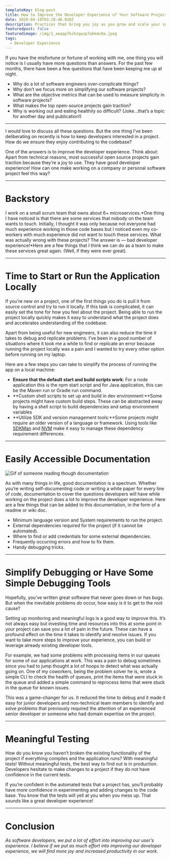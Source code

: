 ```yaml
---
templateKey: blog-post
title: How to Improve the Developer Experience of Your Software Projects
date: 2020-04-18T03:18:46.016Z
description: Practices that bring you joy as you grow and scale your software projects
featuredpost: false
featuredimage: /img/1_aeqap7kx5zqwzp7abkmc0a.jpeg
tags:
  - Developer Experience
---
```

If you have the misfortune or fortune of working with me, one thing you will notice is I usually have more questions than answers. For the past few months, there have been a few questions that have been keeping me up at night.

* Why do a lot of software engineers over-complicate things?
* Why don’t we focus more on simplifying our software projects?
* What are the objective metrics that can be used to measure simplicity in software projects?
* What makes the top open-source projects gain traction?
* Why is working out and eating healthily so difficult? (Joke…that’s a topic for another day and publication!)

- - -

I would love to discuss all these questions. But the one thing I’ve been deliberating on recently is how to keep developers interested in a project. How do we ensure they enjoy contributing to the codebase?

One of the answers is to improve the developer experience. Think about: Apart from technical reasons, most successful open source projects gain traction because they’re a joy to use. They have good developer experience! How can one make working on a company or personal software project feel this way?

- - -

# Backstory

I work on a small scrum team that owns about 6+ microservices.*One thing I have noticed is that there are some services that nobody on the team wants to touch. Initially, I thought it was only because not everyone had much experience working in those code bases but I noticed even my co-workers with much experience did not want to touch these services. What was actually wrong with these projects? The answer is — bad developer experience!*Here are a few things that I think we can do as a team to make these services great again. (Well, if they were ever great).

- - -

# Time to Start or Run the Application Locally

If you’re new on a project, one of the first things you do is pull it from source control and try to run it locally. If this task is complicated, it can easily set the tone for how you feel about the project. Being able to run the project locally quickly makes it easy to understand what the project does and accelerates understanding of the codebase.

Apart from being useful for new engineers, it can also reduce the time it takes to debug and replicate problems. I’ve been in a good number of situations where it took me a while to find or replicate an error because running the project locally was a pain and I wanted to try every other option before running on my laptop.

Here are a few steps you can take to simplify the process of running the app on a local machine:

* **Ensure that the default start and build scripts work**: For a node application this is the npm start script and for Java application, this can be the Maven run or Gradle run command.
* **Custom shell scripts to set up and build in dev environment:**Some projects might have custom build steps. These can be abstracted away by having a shell script to build dependencies and setup environment variables
* **Utilize SDK and version management tools:**Some projects might require an older version of a language or framework. Using tools like [SDKMan](https://sdkman.io/) and [NVM](https://github.com/nvm-sh/nvm) make it easy to manage these dependency requirement differences.

- - -

# Easily Accessible Documentation

![Gif of someone reading though documentation](https://miro.medium.com/max/940/1*3tk4Q2aYPsgWvirMf0scAQ.gif)

As with many things in life, good documentation is a spectrum. Whether you’re writing self-documenting code or writing a white paper for every line of code, documentation to cover the questions developers will have while working on the project does a lot to improve the developer experience. Here are a few things that can be added to this documentation, in the form of a readme or wiki doc.

* Minimum language version and System requirements to run the project.
* External dependencies required for the project (if it cannot be automated).
* Where to find or add credentials for some external dependencies.
* Frequently occurring errors and how to fix them.
* Handy debugging tricks.

- - -

# Simplify Debugging or Have Some Simple Debugging Tools

Hopefully, you’ve written great software that never goes down or has bugs. But when the inevitable problems *do* occur, how easy is it to get to the root cause?

Setting up monitoring and meaningful logs is a good way to improve this. It’s not always easy but investing time and resources into this at some point in your project can save you a lot of pain in the future. These can have a profound effect on the time it takes to identify and resolve issues. If you want to take more steps to improve your experience, you can build or leverage already existing developer tools.

For example, we had some problems with processing items in our queues for some of our applications at work. This was a pain to debug sometimes since you had to jump thought a lot of hoops to detect what was actually going on. One of my coworkers, being the problem solver he is, wrote a simple CLI to check the health of queues, print the items that were stuck in the queue and added a simple command to reprocess items that were stuck in the queue for known issues.

This was a game-changer for us. It reduced the time to debug and it made it easy for junior developers and non-technical team members to identify and solve problems that previously required the attention of an experienced senior developer or someone who had domain expertise on the project.

- - -

# Meaningful Testing

How do you know you haven’t broken the existing functionality of the project if everything compiles and the application runs? With meaningful tests! Without meaningful tests, the best way to find out is in production. Developers hesitate to make changes to a project if they do not have confidence in the current tests.

If you’re confident in the automated tests that a project has, you’ll probably have more confidence in experimenting and adding changes to the code base. You know that the tests will yell at you when you mess up. That sounds like a great developer experience!

- - -

# Conclusion

*As software developers, we put a lot of effort into improving our user’s experience. I believe if we put as much effort into improving our developer experience, we will find more joy and increased productivity in our work.*